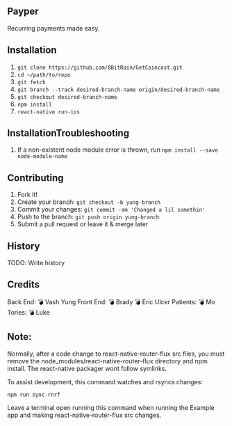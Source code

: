 ## Payper
Recurring payments made easy.
## Installation
1. `git clone https://github.com/8BitRain/GetCoincast.git`
2. `cd ~/path/to/repo`
3. `git fetch`
4. `git branch --track desired-branch-name origin/desired-branch-name`
5. `git checkout desired-branch-name`
6. `npm install`
7. `react-native run-ios`
## InstallationTroubleshooting
1. If a non-existent node module error is thrown, run `npm install --save node-module-name`
## Contributing
1. Fork it!
2. Create your branch: `git checkout -b yung-branch`
3. Commit your changes: `git commit -am 'Changed a lil somethin'`
4. Push to the branch: `git push origin yung-branch`
5. Submit a pull request or leave it & merge later
## History
TODO: Write history
## Credits
Back End:
💣 Vash
Yung Front End:
💣 Brady
💣 Eric
Ulcer Patients:
💣 Mo
Tories:
💣 Luke
## Note:
Normally, after a code change to react-native-router-flux src files,
you must remove the node_modules/react-native-router-flux directory
and npm install.  The react-native packager wont follow symlinks.

To assist development, this command watches and rsyncs changes:

```
npm run sync-rnrf
```

Leave a terminal open running this command when running the Example
app and making react-native-router-flux src changes.
